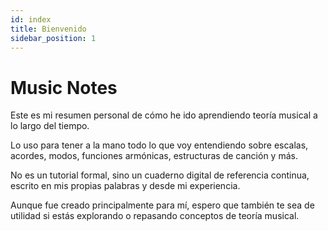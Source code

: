 ```yaml
---
id: index
title: Bienvenido
sidebar_position: 1
---
```


# Music Notes

Este es mi resumen personal de cómo he ido aprendiendo teoría musical a lo largo del tiempo.

Lo uso para tener a la mano todo lo que voy entendiendo sobre escalas, acordes, modos, funciones armónicas, estructuras de canción y más.

No es un tutorial formal, sino un cuaderno digital de referencia continua, escrito en mis propias palabras y desde mi experiencia.

Aunque fue creado principalmente para mí, espero que también te sea de utilidad si estás explorando o repasando conceptos de teoría musical.
